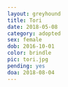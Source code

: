 ```yaml
---
layout: greyhound
title: Tori
date: 2018-05-08
category: adopted
sex: female
dob: 2016-10-01
color: brindle
pic: tori.jpg
pending: yes
doa: 2018-08-04
---
```


